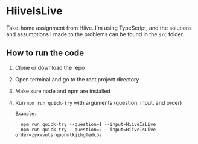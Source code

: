 # HiiveIsLive

Take-home assignment from Hiive. I'm using TypeScript, and the solutions and assumptions I made to the problems can be found in the `src` folder.

## How to run the code

1. Clone or download the repo
2. Open terminal and go to the root project directory
3. Make sure node and npm are installed
4. Run `npm run quick-try` with arguments (question, input, and order)

    ```
    Example:

      npm run quick-try --question=1 --input=HiiveIsLive
      npm run quick-try --question=2 --input=HiiveIsLive --order=zyxwvutsrqponmlkjihgfedcba
    ```

